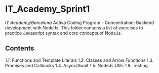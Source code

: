 # IT_Academy_Sprint1

*IT Academy/Barcelona* Activa Coding Program - Concentration: Backend development with NodeJs. 
This folder contains a list of exercises to practice Javascript syntax and core concepts of NodeJs.

## **Contents**
1.1. Functions and Template Literals
1.2. Classes and Arrow Functions
1.3. Promises and Callbacks
1.4. Async/Await
1.5. NodeJs Utils
1.6. Testing
